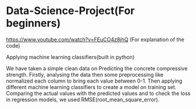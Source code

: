 # Data-Science-Project(For beginners)
https://www.youtube.com/watch?v=FEuCO4z8jhQ (For explanation of the code)

Applying machine learning classifiers(built in python)

We have taken a simple clean data on Predicting the concrete compressive strength.
Firstly, analysing the data then some preprocessing like normalized each column to bring each value between 0-1.
Then applying different machine learning classifiers to create a model on training set.
Comparing the actual values with the predicted values and to check the loss in regression models, we used RMSE(root_mean_square_error).
